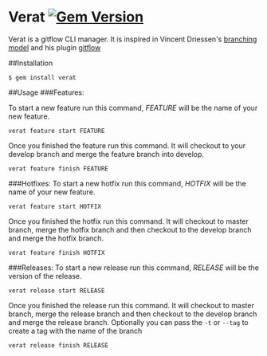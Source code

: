 Verat [![Gem Version](https://badge.fury.io/rb/verat.svg)](http://badge.fury.io/rb/verat)
=====

Verat is a gitflow CLI manager. It is inspired in Vincent Driessen's [branching model](http://nvie.com/posts/a-successful-git-branching-model/) and his plugin [gitflow](https://github.com/nvie/gitflow)

##Installation
```
$ gem install verat
```

##Usage
###Features:

To start a new feature run this command, *FEATURE* will be the name of your new feature.
```
verat feature start FEATURE
```

Once you finished the feature run this command. It will checkout to your develop branch and merge the feature branch into develop.
```
verat feature finish FEATURE
```

###Hotfixes:
To start a new hotfix run this command, *HOTFIX* will be the name of your new feature.
```
verat feature start HOTFIX
```

Once you finished the hotfix run this command. It will checkout to master branch, merge the hotfix branch and then checkout to the develop branch and merge the hotfix branch.
```
verat feature finish HOTFIX
```

###Releases:
To start a new release run this command, *RELEASE* will be the version of the release.
```
verat release start RELEASE
```

Once you finished the release run this command. It will checkout to master branch, merge the release branch and then checkout to the develop branch and merge the release branch. Optionally you can pass the ```-t``` or ```--tag``` to create a tag with the name of the branch
```
verat release finish RELEASE
```
